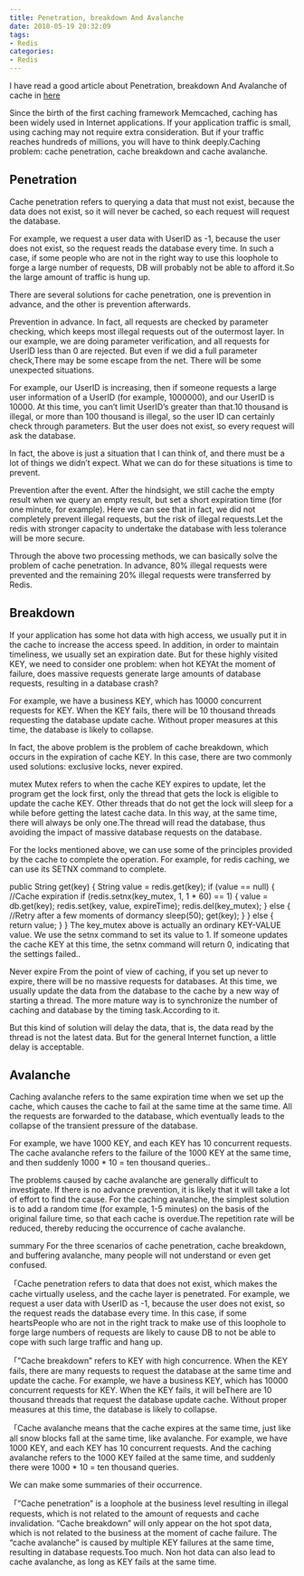 ```yaml
---
title: Penetration, breakdown And Avalanche
date: 2018-05-19 20:32:09
tags:
- Redis
categories:
- Redis
---
```


I have read a good article about Penetration, breakdown And Avalanche of cache in [here](http://www.codeblogbt.com/archives/148143)

Since the birth of the first caching framework Memcached, caching has been widely used in Internet applications. If your application traffic is small, using caching may not require extra consideration. But if your traffic reaches hundreds of millions, you will have to think deeply.Caching problem: cache penetration, cache breakdown and cache avalanche.

## Penetration
Cache penetration refers to querying a data that must not exist, because the data does not exist, so it will never be cached, so each request will request the database.

For example, we request a user data with UserID as -1, because the user does not exist, so the request reads the database every time. In such a case, if some people who are not in the right way to use this loophole to forge a large number of requests, DB will probably not be able to afford it.So the large amount of traffic is hung up.

There are several solutions for cache penetration, one is prevention in advance, and the other is prevention afterwards.

Prevention in advance. In fact, all requests are checked by parameter checking, which keeps most illegal requests out of the outermost layer. In our example, we are doing parameter verification, and all requests for UserID less than 0 are rejected. But even if we did a full parameter check,There may be some escape from the net. There will be some unexpected situations.

For example, our UserID is increasing, then if someone requests a large user information of a UserID (for example, 1000000), and our UserID is 10000. At this time, you can’t limit UserID’s greater than that.10 thousand is illegal, or more than 100 thousand is illegal, so the user ID can certainly check through parameters. But the user does not exist, so every request will ask the database.

In fact, the above is just a situation that I can think of, and there must be a lot of things we didn’t expect. What we can do for these situations is time to prevent.

Prevention after the event. After the hindsight, we still cache the empty result when we query an empty result, but set a short expiration time (for one minute, for example). Here we can see that in fact, we did not completely prevent illegal requests, but the risk of illegal requests.Let the redis with stronger capacity to undertake the database with less tolerance will be more secure.

Through the above two processing methods, we can basically solve the problem of cache penetration. In advance, 80% illegal requests were prevented and the remaining 20% illegal requests were transferred by Redis.

## Breakdown
If your application has some hot data with high access, we usually put it in the cache to increase the access speed. In addition, in order to maintain timeliness, we usually set an expiration date. But for these highly visited KEY, we need to consider one problem: when hot KEYAt the moment of failure, does massive requests generate large amounts of database requests, resulting in a database crash?

For example, we have a business KEY, which has 10000 concurrent requests for KEY. When the KEY fails, there will be 10 thousand threads requesting the database update cache. Without proper measures at this time, the database is likely to collapse.

In fact, the above problem is the problem of cache breakdown, which occurs in the expiration of cache KEY. In this case, there are two commonly used solutions: exclusive locks, never expired.

mutex
Mutex refers to when the cache KEY expires to update, let the program get the lock first, only the thread that gets the lock is eligible to update the cache KEY. Other threads that do not get the lock will sleep for a while before getting the latest cache data. In this way, at the same time, there will always be only one.The thread will read the database, thus avoiding the impact of massive database requests on the database.

For the locks mentioned above, we can use some of the principles provided by the cache to complete the operation. For example, for redis caching, we can use its SETNX command to complete.

public String get(key) {
String value = redis.get(key);
if (value == null) { //Cache expiration
if (redis.setnx(key_mutex, 1, 1 * 60) == 1) {
value = db.get(key);
redis.set(key, value, expireTime);
redis.del(key_mutex);
} else {
//Retry after a few moments of dormancy
sleep(50);
get(key);
}
} else {
return value;
}
}
The key_mutex above is actually an ordinary KEY-VALUE value. We use the setnx command to set its value to 1. If someone updates the cache KEY at this time, the setnx command will return 0, indicating that the settings failed..

Never expire
From the point of view of caching, if you set up never to expire, there will be no massive requests for databases. At this time, we usually update the data from the database to the cache by a new way of starting a thread. The more mature way is to synchronize the number of caching and database by the timing task.According to it.

But this kind of solution will delay the data, that is, the data read by the thread is not the latest data. But for the general Internet function, a little delay is acceptable.

## Avalanche
Caching avalanche refers to the same expiration time when we set up the cache, which causes the cache to fail at the same time at the same time. All the requests are forwarded to the database, which eventually leads to the collapse of the transient pressure of the database.

For example, we have 1000 KEY, and each KEY has 10 concurrent requests. The cache avalanche refers to the failure of the 1000 KEY at the same time, and then suddenly 1000 * 10 = ten thousand queries..

The problems caused by cache avalanche are generally difficult to investigate. If there is no advance prevention, it is likely that it will take a lot of effort to find the cause. For the caching avalanche, the simplest solution is to add a random time (for example, 1-5 minutes) on the basis of the original failure time, so that each cache is overdue.The repetition rate will be reduced, thereby reducing the occurrence of cache avalanche.

summary
For the three scenarios of cache penetration, cache breakdown, and buffering avalanche, many people will not understand or even get confused.

「Cache penetration refers to data that does not exist, which makes the cache virtually useless, and the cache layer is penetrated. For example, we request a user data with UserID as -1, because the user does not exist, so the request reads the database every time. In this case, if some heartsPeople who are not in the right track to make use of this loophole to forge large numbers of requests are likely to cause DB to not be able to cope with such large traffic and hang up.

「”Cache breakdown” refers to KEY with high concurrence. When the KEY fails, there are many requests to request the database at the same time and update the cache. For example, we have a business KEY, which has 10000 concurrent requests for KEY. When the KEY fails, it will beThere are 10 thousand threads that request the database update cache. Without proper measures at this time, the database is likely to collapse.

「Cache avalanche means that the cache expires at the same time, just like all snow blocks fall at the same time, like avalanche. For example, we have 1000 KEY, and each KEY has 10 concurrent requests. And the caching avalanche refers to the 1000 KEY failed at the same time, and suddenly there were 1000 * 10 = ten thousand queries.

We can make some summaries of their occurrence.

「”Cache penetration” is a loophole at the business level resulting in illegal requests, which is not related to the amount of requests and cache invalidation. “Cache breakdown” will only appear on the hot spot data, which is not related to the business at the moment of cache failure. The “cache avalanche” is caused by multiple KEY failures at the same time, resulting in database requests.Too much. Non hot data can also lead to cache avalanche, as long as KEY fails at the same time.